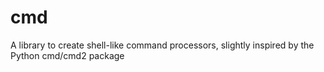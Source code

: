 cmd
===

A library to create shell-like command processors, slightly inspired by the Python cmd/cmd2 package
